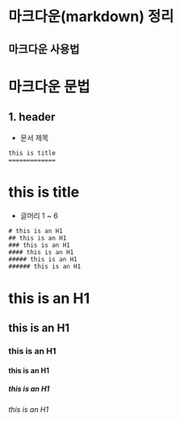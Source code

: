 마크다운(markdown) 정리
=============


마크다운 사용법
---------------



# 마크다운 문법

## 1. header

+ 문서 제목

```
this is title
=============
```


this is title
=============

+ 글머리 1 ~ 6


```
# this is an H1
## this is an H1
### this is an H1
#### this is an H1
##### this is an H1
###### this is an H1
```
# this is an H1
## this is an H1
### this is an H1
#### this is an H1
##### this is an H1
###### this is an H1
